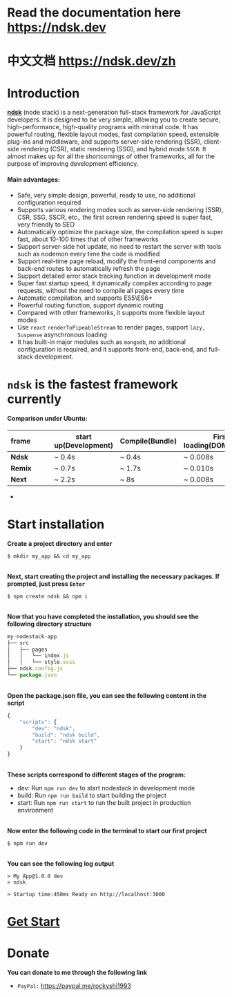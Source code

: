 


# Read the documentation here https://ndsk.dev
# 中文文档 https://ndsk.dev/zh

# Introduction
**[ndsk](https://ndsk.dev)** (node ​​stack) is a next-generation full-stack framework for JavaScript developers. It is designed to be very simple, allowing you to create secure, high-performance, high-quality programs with minimal code. It has powerful routing, flexible layout modes, fast compilation speed, extensible plug-ins and middleware, and supports server-side rendering (SSR), client-side rendering (CSR), static rendering (SSG), and hybrid mode `SSCR`. It almost makes up for all the shortcomings of other frameworks, all for the purpose of improving development efficiency.

#### Main advantages:
- Safe, very simple design, powerful, ready to use, no additional configuration required
- Supports various rendering modes such as server-side rendering (SSR), CSR, SSG, SSCR, etc., the first screen rendering speed is super fast, very friendly to SEO
- Automatically optimize the package size, the compilation speed is super fast, about 10-100 times that of other frameworks
- Support server-side hot update, no need to restart the server with tools such as nodemon every time the code is modified
- Support real-time page reload, modify the front-end components and back-end routes to automatically refresh the page
- Support detailed error stack tracking function in development mode
- Super fast startup speed, it dynamically compiles according to page requests, without the need to compile all pages every time
- Automatic compilation, and supports ES5\ES6+
- Powerful routing function, support dynamic routing
- Compared with other frameworks, it supports more flexible layout modes
- Use `react` `renderToPipeableStream` to render pages, support `lazy, Suspense` asynchronous loading
- It has built-in major modules such as `mongodb`, no additional configuration is required, and it supports front-end, back-end, and full-stack development.

# `ndsk` is the fastest framework currently
#### Comparison under Ubuntu:

| frame&nbsp;&nbsp;&nbsp;&nbsp;&nbsp;&nbsp;&nbsp;&nbsp;&nbsp;        | start up(Development)       | Compile(Bundle)            | First screen loading(DOMContentLoaded)       |
| -----------       | -----------       | -----------       | -----------       |
| **Ndsk**         | ~ 0.4s             | ~ 0.4s            | ~ 0.008s             |
| **Remix**          | ~ 0.7s              | ~ 1.7s         | ~ 0.010s              |
| **Next**           | ~ 2.2s              | ~ 8s         | ~ 0.008s              |

-

# Start installation

**Create a project directory and enter**
~~~shell
$ mkdir my_app && cd my_app 
~~~

\
**Next, start creating the project and installing the necessary packages. If prompted, just press `Enter`**
~~~shell
$ npm create ndsk && npm i
~~~

\
**Now that you have completed the installation, you should see the following directory structure**
~~~js
my-nodestack-app
├── src
│   ├── pages
│   │   └── index.js
│   │   └── style.scss
├── ndsk.config.js
└── package.json
~~~

\
**Open the package.json file, you can see the following content in the script**
~~~js
{
    "scripts": {
        "dev": "ndsk",
        "build": "ndsk build",
        "start": "ndsk start"
    }
}
~~~

\
**These scripts correspond to different stages of the program:**

- dev: Run `npm run dev` to start nodestack in development mode
- build: Run `npm run build` to start building the project
- start: Run `npm run start` to run the built project in production environment

\
**Now enter the following code in the terminal to start our first project**
~~~shell
$ npm run dev
~~~

\
**You can see the following log output**
~~~shell
> My App@1.0.0 dev
> ndsk

> Startup time:450ms Ready on http://localhost:3000
~~~

# **[Get Start](https://ndsk.dev/?id=install)**


# Donate

<!-- **In the past year or so, I have given up all other work and devoted all my time to the current project. In order to maintain normal updates and maintenance, I hope to get financial sponsorship. If you are interested, you can contact me by email at rockyshi1993@gmail.com** -->

**You can donate to me through the following link**
- `PayPal:` https://paypal.me/rockyshi1993